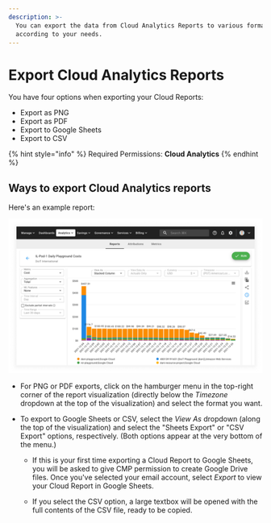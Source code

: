 ```yaml
---
description: >-
  You can export the data from Cloud Analytics Reports to various formats,
  according to your needs.
---
```


# Export Cloud Analytics Reports

You have four options when exporting your Cloud Reports:

- Export as PNG
- Export as PDF
- Export to Google Sheets
- Export to CSV

{% hint style="info" %}
Required Permissions: **Cloud Analytics**
{% endhint %}

## Ways to export Cloud Analytics reports

Here's an example report:

![A screenshot showing and example report](../.gitbook/assets/cmp-example-report.png)

- For PNG or PDF exports, click on the hamburger menu in the top-right corner of the report visualization (directly below the _Timezone_ dropdown at the top of the visualization) and select the format you want.

- To export to Google Sheets or CSV, select the _View As_ dropdown (along the top of the visualization) and select the "Sheets Export" or "CSV Export" options, respectively. (Both options appear at the very bottom of the menu.)

  - If this is your first time exporting a Cloud Report to Google Sheets, you will be asked to give CMP permission to create Google Drive files. Once you've selected your email account, select _Export_ to view your Cloud Report in Google Sheets.

  - If you select the CSV option, a large textbox will be opened with the full contents of the CSV file, ready to be copied.
